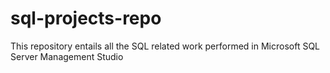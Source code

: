 # sql-projects-repo
This repository entails all the SQL related work performed in Microsoft SQL Server Management Studio
